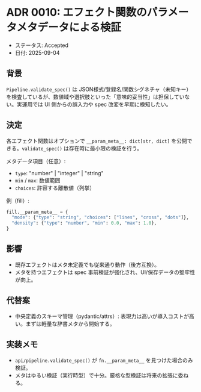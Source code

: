 # ADR 0010: エフェクト関数のパラメータメタデータによる検証

- ステータス: Accepted
- 日付: 2025-09-04

## 背景
`Pipeline.validate_spec()` は JSON様式/登録名/関数シグネチャ（未知キー）を検査しているが、数値域や選択肢といった「意味的妥当性」は担保していない。実運用では UI 側からの誤入力や spec 改変を早期に検知したい。

## 決定
各エフェクト関数はオプションで `__param_meta__: dict[str, dict]` を公開できる。`validate_spec()` は存在時に最小限の検証を行う。

メタデータ項目（任意）:
- `type`: "number" | "integer" | "string"
- `min` / `max`: 数値範囲
- `choices`: 許容する離散値（列挙）

例（fill）:
```python
fill.__param_meta__ = {
  "mode": {"type": "string", "choices": ["lines", "cross", "dots"]},
  "density": {"type": "number", "min": 0.0, "max": 1.0},
}
```

## 影響
- 既存エフェクトはメタ未定義でも従来通り動作（後方互換）。
- メタを持つエフェクトは spec 事前検証が強化され、UI/保存データの堅牢性が向上。

## 代替案
- 中央定義のスキーマ管理（pydantic/attrs）: 表現力は高いが導入コストが高い。まずは軽量な辞書メタから開始する。

## 実装メモ
- `api/pipeline.validate_spec()` が `fn.__param_meta__` を見つけた場合のみ検証。
- メタはゆるい検証（実行時型）で十分。厳格な型検証は将来の拡張に委ねる。

